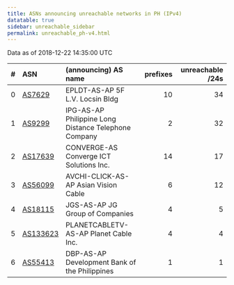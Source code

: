```yaml
---
title: ASNs announcing unreachable networks in PH (IPv4)
datatable: true
sidebar: unreachable_sidebar
permalink: unreachable_ph-v4.html
---
```


Data as of 2018-12-22 14:35:00 UTC


<div class="datatable-begin"></div>

|   # | ASN                                      | (announcing) AS name                                 |   prefixes |   unreachable /24s |
|----:|:-----------------------------------------|:-----------------------------------------------------|-----------:|-------------------:|
|   0 | [AS7629](unreachable_AS7629-v4.html)     | EPLDT-AS-AP 5F L.V. Locsin Bldg                      |         10 |                 34 |
|   1 | [AS9299](unreachable_AS9299-v4.html)     | IPG-AS-AP Philippine Long Distance Telephone Company |          2 |                 32 |
|   2 | [AS17639](unreachable_AS17639-v4.html)   | CONVERGE-AS Converge ICT Solutions Inc.              |         14 |                 17 |
|   3 | [AS56099](unreachable_AS56099-v4.html)   | AVCHI-CLICK-AS-AP Asian Vision Cable                 |          6 |                 12 |
|   4 | [AS18115](unreachable_AS18115-v4.html)   | JGS-AS-AP JG Group of Companies                      |          4 |                  5 |
|   5 | [AS133623](unreachable_AS133623-v4.html) | PLANETCABLETV-AS-AP Planet Cable Inc.                |          4 |                  4 |
|   6 | [AS55413](unreachable_AS55413-v4.html)   | DBP-AS-AP Development Bank of the Philippines        |          1 |                  1 |

<div class="datatable-end"></div>